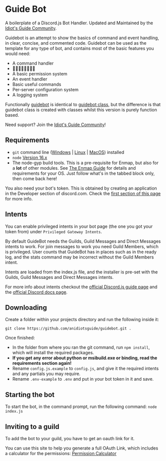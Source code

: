 # Guide Bot

A boilerplate of a Discord.js Bot Handler.
Updated and Maintained by the [Idiot's Guide Community](https://discord.gg/vXVxsAjSMF).

Guidebot is an attempt to show the basics of command and event handling, in clear, concise,
and commented code. Guidebot can be used as the template for any type of bot, and contains
most of the basic features you would need:

- A command handler
- 🤣🤣🤣🤣🤣🤣🤣🤣
- A basic permission system
- An event handler
- Basic useful commands
- Per-server configuration system
- A logging system

Functionally [guidebot](https://github.com/AnIdiotsGuide/guidebot/) is identical to [guidebot class](https://github.com/AnIdiotsGuide/guidebot/tree/class), but the difference is that guidebot
class is created with classes whilst this version is purely function based.

Need support? Join the [Idiot's Guide Community](https://discord.gg/vXVxsAjSMF)!

## Requirements

- `git` command line ([Windows](https://git-scm.com/download/win) | [Linux](https://git-scm.com/download/linux) | [MacOS](https://git-scm.com/download/mac)) installed
- `node` [Version 16.x](https://nodejs.org)
- The node-gyp build tools. This is a pre-requisite for Enmap, but also for a **lot** of other modules. See [The Enmap Guide](https://enmap.evie.codes/install#pre-requisites) for details and requirements for your OS. Just follow what's in the tabbed block only, then come back here!

You also need your bot's token. This is obtained by creating an application in
the Developer section of discord.com. Check the [first section of this page](https://anidiots.guide/getting-started/getting-started-long-version)
for more info.

## Intents

You can enable privileged intents in your bot page
(the one you got your token from) under `Privileged Gateway Intents`.

By default GuideBot needs the Guilds, Guild Messages and Direct Messages intents to work.
For join messages to work you need Guild Members, which is privileged.
User counts that GuideBot has in places such as in the ready log, and the stats
command may be incorrect without the Guild Members intent.

Intents are loaded from the index.js file, and the installer is pre-set with the Guilds, Guild Messages and Direct Messages intents.

For more info about intents checkout the [official Discord.js guide page](https://discordjs.guide/popular-topics/intents.html) and the [official Discord docs page](https://discord.com/developers/docs/topics/gateway#gateway-intents).

## Downloading

Create a folder within your projects directory and run the following inside it:

`git clone https://github.com/anidiotsguide/guidebot.git .`

Once finished:

- In the folder from where you ran the git command, run `npm install`, which will install the required packages.
- **If you get any error about python or msibuild.exe or binding, read the requirements section again!**
- Rename `config.js.example` to `config.js`, and give it the required intents and any partials you may require.
- Rename `.env-example` to `.env` and put in your bot token in it and save.

## Starting the bot

To start the bot, in the command prompt, run the following command:
`node index.js`

## Inviting to a guild

To add the bot to your guild, you have to get an oauth link for it.

You can use this site to help you generate a full OAuth Link, which includes a calculator for the permissions:
[Permission Calculator](https://finitereality.github.io/permissions-calculator/?v=0)
